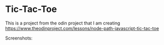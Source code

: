 # Tic-Tac-Toe
This is a project from the odin project that I am creating https://www.theodinproject.com/lessons/node-path-javascript-tic-tac-toe



Screenshots:
